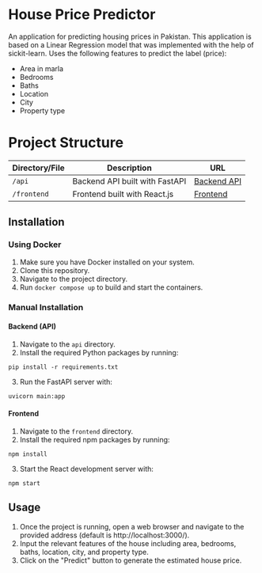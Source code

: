 # House Price Predictor

An application for predicting housing prices in Pakistan. This application is based on a Linear Regression model that was implemented with the help of sickit-learn. Uses the following features to predict the label (price):
  - Area in marla
  - Bedrooms
  - Baths
  - Location
  - City
  - Property type

# Project Structure

| Directory/File      | Description                                            | URL                                             |
|---------------------|--------------------------------------------------------|-------------------------------------------------|
| `/api`              | Backend API built with FastAPI                         | [Backend API](http://localhost:8000/docs) |
| `/frontend`         | Frontend built with React.js                           | [Frontend](http://localhost:3000/) |

## Installation

### Using Docker

1. Make sure you have Docker installed on your system.
2. Clone this repository.
3. Navigate to the project directory.
4. Run `docker compose up` to build and start the containers.

### Manual Installation

#### Backend (API)

1. Navigate to the `api` directory.
2. Install the required Python packages by running:

`pip install -r requirements.txt`

3. Run the FastAPI server with:
   
`uvicorn main:app`

#### Frontend

1. Navigate to the `frontend` directory.
2. Install the required npm packages by running:

`npm install`

3. Start the React development server with:

`npm start`

## Usage

1. Once the project is running, open a web browser and navigate to the provided address (default is http://localhost:3000/).
2. Input the relevant features of the house including area, bedrooms, baths, location, city, and property type.
3. Click on the "Predict" button to generate the estimated house price.
